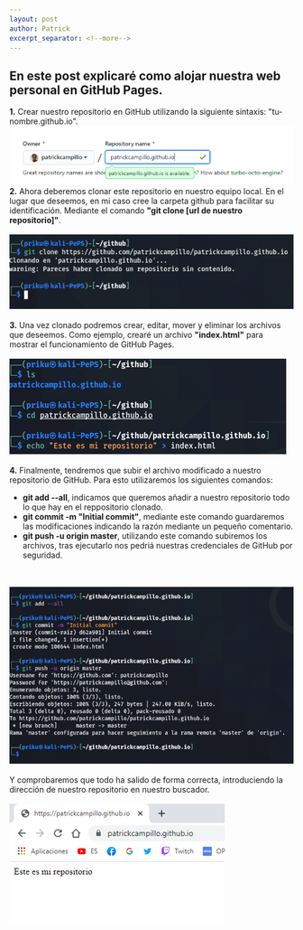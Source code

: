 ```yaml
---
layout: post
author: Patrick
excerpt_separator: <!--more-->
---
```

<h2>En este post explicaré como alojar nuestra web personal en GitHub Pages.</h2>
<!--more-->
<p>
    <b>1.</b> Crear nuestro repositorio en GitHub utilizando la siguiente sintaxis: "tu-nombre.github.io".<br/>
<img src="/images/gpages1.png" alt="Primer paso"><br/>
    <b>2.</b> Ahora deberemos clonar este repositorio en nuestro equipo local. En el lugar que deseemos, en mi caso cree la carpeta github para facilitar su identificación. Mediante el comando <b>"git clone [url de nuestro repositorio]"</b>.<br/><br/>
<img src="/images/gpages2.png" alt="Segundo paso"><br/><br/>
    <b>3.</b> Una vez clonado podremos crear, editar, mover y eliminar los archivos que deseemos. Como ejemplo, crearé un archivo <b>"index.html"</b> para mostrar el funcionamiento de GitHub Pages.<br/><br/>
<img src="/images/gpages3.png" alt="Tercer paso"><br/><br/>
    <b>4.</b> Finalmente, tendremos que subir el archivo modificado a nuestro repositorio de GitHub. Para esto utilizaremos los siguientes comandos: 
<ul>
    <li><b>git add --all</b>, indicamos que queremos añadir a nuestro repositorio todo lo que hay en el reppositorio clonado.</li>
    <li><b>git commit -m "Initial commit"</b>, mediante este comando guardaremos las modificaciones indicando la razón mediante un pequeño comentario.</li>
    <li><b>git push -u origin master</b>, utilizando este comando subiremos los archivos, tras ejecutarlo nos pedriá nuestras credenciales de GitHub por seguridad.</li>
</ul><br/><br/>
<img src="/images/gpages4.png" alt="Cuarto paso"><br/><br/>
Y comprobaremos que todo ha salido de forma correcta, introduciendo la dirección de nuestro repositorio en nuestro buscador.<br/><br/>
<img src="/images/gpages5.png" alt="Comprobación">
</p>
